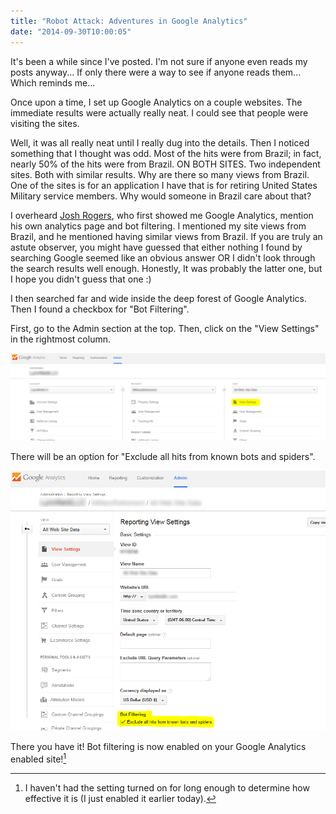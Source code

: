 ```yaml
---
title: "Robot Attack: Adventures in Google Analytics"
date: "2014-09-30T10:00:05"
---
```

It's been a while since I've posted. I'm not sure if anyone even reads my posts anyway... If only there were a way to see if anyone reads them... Which reminds me...

Once upon a time, I set up Google Analytics on a couple websites. The immediate results were actually really neat. I could see that people were visiting the sites.

<!-- more -->

Well, it was all really neat until I really dug into the details. Then I noticed something that I thought was odd. Most of the hits were from Brazil; in fact, nearly 50% of the hits were from Brazil. ON BOTH SITES. Two independent sites. Both with similar results. Why are there so many views from Brazil. One of the sites is for an application I have that is for retiring United States Military service members. Why would someone in Brazil care about that?

I overheard [Josh Rogers](http://joshuarogers.net), who first showed me Google Analytics, mention his own analytics page and bot filtering. I mentioned my site views from Brazil, and he mentioned having similar views from Brazil. If you are truly an astute observer, you might have guessed that either nothing I found by searching Google seemed like an obvious answer OR I didn't look through the search results well enough. Honestly, It was probably the latter one, but I hope you didn't guess that one :)

I then searched far and wide inside the deep forest of Google Analytics. Then I found a checkbox for "Bot Filtering".

First, go to the Admin section at the top. Then, click on the "View Settings" in the rightmost column.

[![Google Analytics - Admin](/assets/2014-09-30-ga-view-settings.png)](/assets/2014-09-30-ga-view-settings.png)

There will be an option for "Exclude all hits from known bots and spiders".

[![Google Analytics - Admin](/assets/2014-09-30-ga-bot-filtering.png)](/assets/2014-09-30-ga-bot-filtering.png)

There you have it! Bot filtering is now enabled on your Google Analytics enabled site![^1]

[^1]: I haven't had the setting turned on for long enough to determine how effective it is (I just enabled it earlier today).
